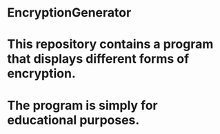 # EncryptionGenerator

# This repository contains a program that displays different forms of encryption.
# The program is simply for educational purposes.
